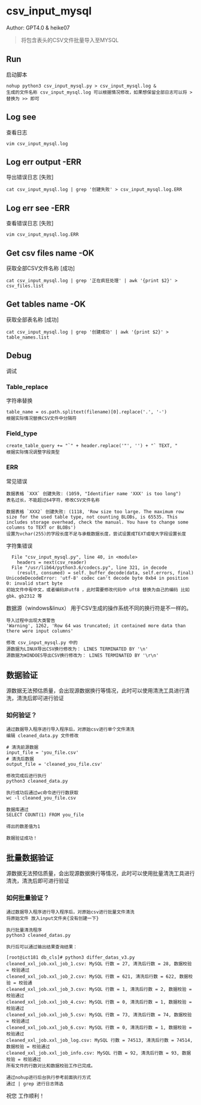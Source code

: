 # csv_input_mysql
Author: GPT4.0 & heike07
> 将包含表头的CSV文件批量导入至MYSQL
## Run
启动脚本
```shell
nohup python3 csv_input_mysql.py > csv_input_mysql.log &
生成的文件名称 csv_input_mysql.log 可以根据情况修改，如果想保留全部日志可以将 > 替换为 >> 即可
```
## Log see
查看日志
```shell
vim csv_input_mysql.log
```
## Log err output -ERR
导出错误日志 [失败]
```shell
cat csv_input_mysql.log | grep '创建失败' > csv_input_mysql.log.ERR
```
## Log err see -ERR
查看错误日志 [失败]
```shell
vim csv_input_mysql.log.ERR
```
## Get csv files name -OK
获取全部CSV文件名称 [成功]
```shell
cat csv_input_mysql.log | grep '正在疯狂处理' | awk '{print $2}' > csv_files.list
```
## Get tables name -OK
获取全部表名称 [成功]
```shell
cat csv_input_mysql.log | grep '创建成功' | awk '{print $2}' > table_names.list
```

## Debug
调试

### Table_replace
字符串替换
```shell
table_name = os.path.splitext(filename)[0].replace('.', '-')
根据实际情况替换CSV文件中分隔符
```

### Field_type
```shell
create_table_query += "`" + header.replace('"', '') + "` TEXT, "
根据实际情况调整字段类型
```

### ERR
常见错误
```shell
数据表格 `XXX` 创建失败: (1059, "Identifier name 'XXX' is too long")
表名过长，不能超过64字符，修改CSV文件名称

数据表格 `XXX2` 创建失败: (1118, 'Row size too large. The maximum row size for the used table type, not counting BLOBs, is 65535. This includes storage overhead, check the manual. You have to change some columns to TEXT or BLOBs')
设置为vchar(255)的字段长度不足与承载数据长度，尝试设置成TEXT或增大字段设置长度
```
字符集错误
```shell
  File "csv_input_mysql.py", line 40, in <module>
    headers = next(csv_reader)
  File "/usr/lib64/python3.6/codecs.py", line 321, in decode
    (result, consumed) = self._buffer_decode(data, self.errors, final)
UnicodeDecodeError: 'utf-8' codec can't decode byte 0xb4 in position 0: invalid start byte
初始文件中有中文，或者编码非utf8 ，此时需要修改代码中 uft8 替换为自己的编码 比如gbk、gb2312 等
```
数据源（windows&linux）
用于CSV生成的操作系统不同的换行符是不一样的。
```shell
导入过程中出现大类警告
'Warning', 1262, 'Row 64 was truncated; it contained more data than there were input columns'

修改 csv_input_mysql.py 中的
源数据为LINUX导出CSV换行修改为： LINES TERMINATED BY '\n'
源数据为WINDOES导出CSV换行修改为： LINES TERMINATED BY '\r\n'
```

## 数据验证
源数据无法预估质量，会出现源数据换行等情况，此时可以使用清洗工具进行清洗，清洗后即可进行验证
### 如何验证？
```shell
通过数据导入程序进行导入程序后，对原始csv进行单个文件清洗
编辑 cleaned_data.py 文件修改

# 清洗前源数据
input_file = 'you_file.csv'
# 清洗后数据
output_file = 'cleaned_you_file.csv'

修改完成后进行执行
python3 cleaned_data.py

执行成功后通过wc命令进行行数获取
wc -l cleaned_you_file.csv

数据库通过
SELECT COUNT(1) FROM you_file

得出的数差值为1

数据验证成功！
```

## 批量数据验证
源数据无法预估质量，会出现源数据换行等情况，此时可以使用批量清洗工具进行清洗，清洗后即可进行验证
### 如何批量验证？
```shell
通过数据导入程序进行导入程序后，对原始csv进行批量文件清洗
将原始文件 放入input文件夹{没有创建一下}

执行批量清洗程序
python3 cleaned_datas.py

执行后可以通过输出结果查询结果：

[root@ict181 db_cls]# python3 differ_datas_v3.py 
cleaned_xxl_job.xxl_job_1.csv: MySQL 行数 = 27, 清洗后行数 = 28, 数据校验 = 校验通过
cleaned_xxl_job.xxl_job_2.csv: MySQL 行数 = 621, 清洗后行数 = 622, 数据校验 = 校验通
cleaned_xxl_job.xxl_job_3.csv: MySQL 行数 = 1, 清洗后行数 = 2, 数据校验 = 校验通过
cleaned_xxl_job.xxl_job_4.csv: MySQL 行数 = 0, 清洗后行数 = 1, 数据校验 = 校验通过
cleaned_xxl_job.xxl_job_5.csv: MySQL 行数 = 73, 清洗后行数 = 74, 数据校验 = 校验通过
cleaned_xxl_job.xxl_job_6.csv: MySQL 行数 = 0, 清洗后行数 = 1, 数据校验 = 校验通过
cleaned_xxl_job.xxl_job_log.csv: MySQL 行数 = 74513, 清洗后行数 = 74514, 数据校验 = 校验通过
cleaned_xxl_job.xxl_job_info.csv: MySQL 行数 = 92, 清洗后行数 = 93, 数据校验 = 校验通过
所有文件的行数对比和数据校验工作已完成。

通过nohup进行后台执行参考前面执行方式
通过 | grep 进行日志筛选
```

祝您 工作顺利！